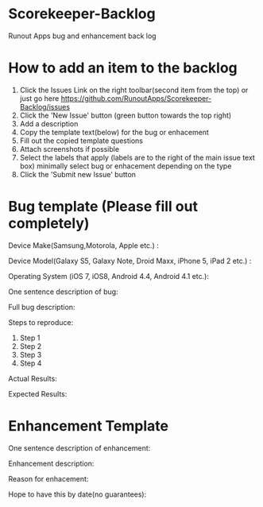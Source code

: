 Scorekeeper-Backlog
===================

Runout Apps bug and enhancement back log

How to add an item to the backlog
==================

1. Click the Issues Link on the right toolbar(second item from the top) or just go here https://github.com/RunoutApps/Scorekeeper-Backlog/issues
2. Click the 'New Issue' button (green button towards the top right)
3. Add a description
4. Copy the template text(below) for the bug or enhacement
5. Fill out the copied template questions
5. Attach screenshots if possible
6. Select the labels that apply (labels are to the right of the main issue text box) minimally select bug or enhacement depending on the type
7. Click the 'Submit new Issue' button


Bug template (Please fill out completely)
===================

Device Make(Samsung,Motorola, Apple etc.) : 

Device Model(Galaxy S5, Galaxy Note, Droid Maxx, iPhone 5, iPad 2 etc.) :

Operating System (iOS 7, iOS8, Android 4.4, Android 4.1 etc.):

One sentence description of bug:

Full bug description:

Steps to reproduce:

1. Step 1
2. Step 2
3. Step 3
4. Step 4

Actual Results:

Expected Results:

Enhancement Template
===================

One sentence description of enhancement:

Enhancement description:

Reason for enhacement:

Hope to have this by date(no guarantees):
